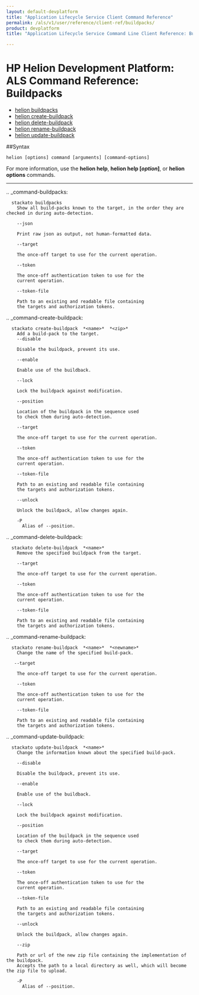 ```yaml
---
layout: default-devplatform
title: "Application Lifecycle Service Client Command Reference"
permalink: /als/v1/user/reference/client-ref/buildpacks/
product: devplatform
title: "Application Lifecycle Service Command Line Client Reference: Buildpacks"

---
```

<!--UNDER REVISION-->

# HP Helion Development Platform: ALS Command Reference: Buildpacks

- [helion buildpacks](#command-buildpacks)
- [helion create-buildpack](#command-create-buildpack)
- [helion delete-buildpack](#command-delete-buildpack)
- [helion rename-buildpack](#command-rename-buildpack)
- [helion update-buildpack](#command-update-buildpack)

##Syntax

	helion [options] command [arguments] [command-options]
For more information, use the **helion help**, **helion help [*option*]**, or **helion options** commands.

<hr>
      
.. _command-buildpacks:

      stackato buildpacks       
        Show all build-packs known to the target, in the order they are checked in during auto-detection.

        --json
          
	    Print raw json as output, not human-formatted data.
	
        --target
          
	    The once-off target to use for the current operation.
	
        --token
          
	    The once-off authentication token to use for the
	    current operation.
	
        --token-file
          
	    Path to an existing and readable file containing
	    the targets and authorization tokens.
	


.. _command-create-buildpack:

      stackato create-buildpack  *<name>*  *<zip>*       
        Add a build-pack to the target.
        --disable
          
		Disable the buildpack, prevent its use.
	    
        --enable
          
		Enable use of the buildback.
	    
        --lock
          
		Lock the buildpack against modification.
	    
        --position
          
		Location of the buildpack in the sequence used
		to check them during auto-detection.
	    
        --target
          
	    The once-off target to use for the current operation.
	
        --token
          
	    The once-off authentication token to use for the
	    current operation.
	
        --token-file
          
	    Path to an existing and readable file containing
	    the targets and authorization tokens.
	
        --unlock
          
		Unlock the buildpack, allow changes again.
	    
        -P
          Alias of --position.


.. _command-delete-buildpack:

      stackato delete-buildpack  *<name>*       
        Remove the specified buildpack from the target.

        --target
          
	    The once-off target to use for the current operation.
	
        --token
          
	    The once-off authentication token to use for the
	    current operation.
	
        --token-file
          
	    Path to an existing and readable file containing
	    the targets and authorization tokens.
	


.. _command-rename-buildpack:

      stackato rename-buildpack  *<name>*  *<newname>*       
        Change the name of the specified build-pack.

       --target
          
	    The once-off target to use for the current operation.
	
        --token
          
	    The once-off authentication token to use for the
	    current operation.
	
        --token-file
          
	    Path to an existing and readable file containing
	    the targets and authorization tokens.
	


.. _command-update-buildpack:

      stackato update-buildpack  *<name>*       
        Change the information known about the specified build-pack.

        --disable
          
		Disable the buildpack, prevent its use.
	    
        --enable
          
		Enable use of the buildback.
	    
        --lock
          
		Lock the buildpack against modification.
	    
        --position
          
		Location of the buildpack in the sequence used
		to check them during auto-detection.
	    
        --target
          
	    The once-off target to use for the current operation.
	
        --token
          
	    The once-off authentication token to use for the
	    current operation.
	
        --token-file
          
	    Path to an existing and readable file containing
	    the targets and authorization tokens.
	
        --unlock
          
		Unlock the buildpack, allow changes again.
	    
        --zip
          
		Path or url of the new zip file containing the implementation of the buildpack.
		Accepts the path to a local directory as well, which will become the zip file to upload.
	    
        -P
          Alias of --position.

